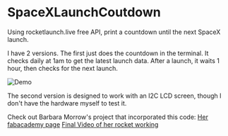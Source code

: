 # SpaceXLaunchCoutdown
Using rocketlaunch.live free API, print a countdown until the next SpaceX launch.

I have 2 versions. The first just does the countdown in the terminal. It checks daily at 1am to get the latest launch data. After a launch, it waits 1 hour, then checks for the next launch.


![Demo](https://user-images.githubusercontent.com/2019948/172168912-0fba9011-bc92-468b-b837-f489b962ce39.gif)



The second version is designed to work with an I2C LCD screen, though I don't have the hardware myself to test it. 

Check out Barbara Morrow's project that incorporated this code:
[Her fabacademy page](https://fabacademy.org/2022/labs/charlotte/students/barbara-morrow/projects/final-project/)
[Final Video of her rocket working](https://www.youtube.com/watch?v=e95Uj2ZXOuw)
